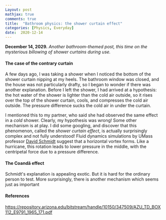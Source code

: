 ```yaml
---
Layout: post
mathjax: true
comments: true
title:  "Bathroom physics: the shower curtain effect"
categories: [Physics, Everyday]
date:  2020-12-14
---
```


**December 14, 2029.** *Another bathroom-themed post, this time
  on the mysterious billowing of shower curtains during use.*

#### The case of the contrary curtain

A few days ago, I was taking a shower when I noticed the bottom of the
shower curtain nipping at my heels. The bathroom window was closed,
and the house was not particularly drafty, so I began to wonder if
there was another explanation.
Before I left the shower, I had arrived at a hypothesis: the hot water
of the shower is lighter than the cold air outside, so it rises over
the top of the shower curtain, cools, and compresses the cold air
outside.
The pressure difference sucks the cold air in under the curtain.

I mentioned this to my partner, who said she had observed the same
effect in a *cold* shower.
Clearly, my hypothesis was wrong! Some other mechanism is at play.
I did some googling, and discover that this phenomenon, called the
*shower curtain effect*, is actually surprisingly complex and not
fully understood!
Fluid dynamics simulations by UMass professor
[David Schmidt](https://mie.umass.edu/faculty/david-schmidt) suggest
that a horizontal vortex forms.
Like a hurricane, this rotation leads to lower pressure in the middle,
with the centripetal force due to a pressure difference.

#### The Coandă effect

Schmidt's explanation is appealing exotic.
But it is hard for the ordinary person to test.
More surprisingly, there is another mechanism which seems just as
important

#### References

https://repository.arizona.edu/bitstream/handle/10150/347509/AZU_TD_BOX112_E9791_1965_171.pdf
